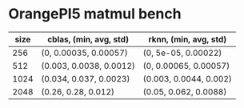 # OrangePI5 matmul bench


| size | cblas, (min, avg, std) | rknn, (min, avg, std) |
| --- | --- | --- |
|256|(0, 0.00035, 0.00057)|(0, 5e-05, 0.00022)| 
|512|(0.003, 0.0038, 0.0012)|(0, 0.00065, 0.00057)| 
|1024|(0.034, 0.037, 0.0023)|(0.003, 0.0044, 0.002)| 
|2048|(0.26, 0.28, 0.012)|(0.05, 0.062, 0.0088)| 

